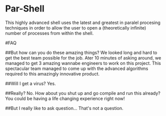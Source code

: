 # Par-Shell

This highly advanced shell uses the latest and greatest in paralel procesing techniques in order to allow the user to open a (theoretically infinite) number of processes from within the shell.

#FAQ

##But how can you do these amazing things?
We looked long and hard to get the best team possible for the job. Ater 10 minutes of asking around, we managed to get 3 amazing wannabe engineers to work on this project. This spectacular team managed to come up with the advanced algorithms required to this amazingly innovative product.

##Will I get a virus?
Yes.

##Really?
No. How about you shut up and go compile and run this already? You could be having a life changing experience right now!

##But I really like to ask question...
That's not a question.
